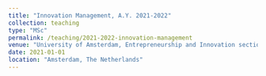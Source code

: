 ```yaml
---
title: "Innovation Management, A.Y. 2021-2022"
collection: teaching
type: "MSc"
permalink: /teaching/2021-2022-innovation-management
venue: "University of Amsterdam, Entrepreneurship and Innovation section"
date: 2021-01-01
location: "Amsterdam, The Netherlands"
---
```

